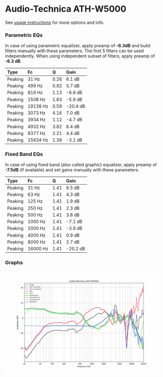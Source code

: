 # Audio-Technica ATH-W5000
See [usage instructions](https://github.com/jaakkopasanen/AutoEq#usage) for more options and info.

### Parametric EQs
In case of using parametric equalizer, apply preamp of **-6.3dB** and build filters manually
with these parameters. The first 5 filters can be used independently.
When using independent subset of filters, apply preamp of **-6.3 dB**.

| Type    | Fc       |    Q | Gain     |
|:--------|:---------|:-----|:---------|
| Peaking | 31 Hz    | 0.26 | 6.1 dB   |
| Peaking | 499 Hz   | 0.92 | 5.7 dB   |
| Peaking | 816 Hz   | 1.13 | -6.6 dB  |
| Peaking | 1508 Hz  | 1.63 | -5.9 dB  |
| Peaking | 19138 Hz | 0.59 | -20.4 dB |
| Peaking | 3073 Hz  | 4.16 | 7.0 dB   |
| Peaking | 3934 Hz  | 1.12 | -4.7 dB  |
| Peaking | 4932 Hz  | 3.82 | 6.4 dB   |
| Peaking | 8377 Hz  | 2.21 | 4.4 dB   |
| Peaking | 15634 Hz | 1.38 | -3.1 dB  |

### Fixed Band EQs
In case of using fixed band (also called graphic) equalizer, apply preamp of **-7.5dB**
(if available) and set gains manually with these parameters.

| Type    | Fc       |    Q | Gain     |
|:--------|:---------|:-----|:---------|
| Peaking | 31 Hz    | 1.41 | 6.5 dB   |
| Peaking | 63 Hz    | 1.41 | 4.3 dB   |
| Peaking | 125 Hz   | 1.41 | 1.9 dB   |
| Peaking | 250 Hz   | 1.41 | 2.3 dB   |
| Peaking | 500 Hz   | 1.41 | 3.8 dB   |
| Peaking | 1000 Hz  | 1.41 | -7.1 dB  |
| Peaking | 2000 Hz  | 1.41 | -3.9 dB  |
| Peaking | 4000 Hz  | 1.41 | 0.9 dB   |
| Peaking | 8000 Hz  | 1.41 | 2.7 dB   |
| Peaking | 16000 Hz | 1.41 | -20.2 dB |

### Graphs
![](./Audio-Technica%20ATH-W5000.png)